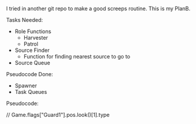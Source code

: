 I tried in another git repo to make a good screeps routine. This is my PlanB.

Tasks Needed:
  - Role Functions
    - Harvester
    - Patrol
  - Source Finder
    - Function for finding nearest source to go to
  - Source Queue

Pseudocode Done:
  - Spawner
  - Task Queues

Pseudocode:


// Game.flags["Guard1"].pos.look()[1].type
